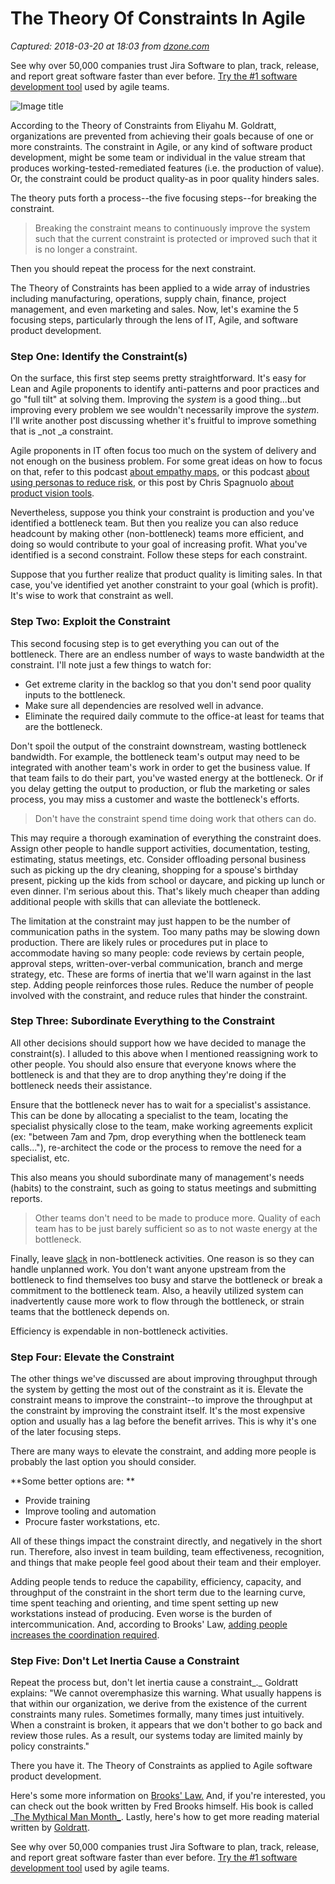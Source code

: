 # The Theory Of Constraints In Agile

_Captured: 2018-03-20 at 18:03 from [dzone.com](https://dzone.com/articles/the-theory-of-constraints-in-agile?edition=368209&utm_source=Zone%20Newsletter&utm_medium=email&utm_campaign=agile%202018-03-20)_

See why over 50,000 companies trust Jira Software to plan, track, release, and report great software faster than ever before. [Try the #1 software development tool](https://dzone.com/go?i=281431&u=https%3A%2F%2Fwww.atlassian.com%2Fsoftware%2Fjira%3Futm_source%3Ddzone%26utm_medium%3Ddisplay%26utm_campaign%3Djira_adexp-psa-exp_global-eng_dzone-pre-post-roll-text%26utm_term%3DTry-the-number-one-software-development) used by agile teams.

![Image title](https://dzone.com/storage/temp/8401454-screen-shot-2018-03-07-at-100729-pm.png)

According to the Theory of Constraints from Eliyahu M. Goldratt, organizations are prevented from achieving their goals because of one or more constraints. The constraint in Agile, or any kind of software product development, might be some team or individual in the value stream that produces working-tested-remediated features (i.e. the production of value). Or, the constraint could be product quality-as in poor quality hinders sales.

The theory puts forth a process--the five focusing steps--for breaking the constraint.

> Breaking the constraint means to continuously improve the system such that the current constraint is protected or improved such that it is no longer a constraint.

Then you should repeat the process for the next constraint.

The Theory of Constraints has been applied to a wide array of industries including manufacturing, operations, supply chain, finance, project management, and even marketing and sales. Now, let's examine the 5 focusing steps, particularly through the lens of IT, Agile, and software product development.

### **Step One: Identify the Constraint(s)**

On the surface, this first step seems pretty straightforward. It's easy for Lean and Agile proponents to identify anti-patterns and poor practices and go "full tilt" at solving them. Improving the _system_ is a good thing...but improving every problem we see wouldn't necessarily improve the _system_. I'll write another post discussing whether it's fruitful to improve something that is _not _a constraint.

Agile proponents in IT often focus too much on the system of delivery and not enough on the business problem. For some great ideas on how to focus on that, refer to this podcast [about empathy maps,](https://www.leadingagile.com/podcast/creating-empathy%E2%80%A6-scott-sehlhorst/) or this podcast [about using personas to reduce risk](https://www.leadingagile.com/podcast/using-personas-r%E2%80%A6-scott-sehlhorst/), or this post by Chris Spagnuolo [about product vision tools](https://www.leadingagile.com/2014/03/product-vision-tools/).

Nevertheless, suppose you think your constraint is production and you've identified a bottleneck team. But then you realize you can also reduce headcount by making other (non-bottleneck) teams more efficient, and doing so would contribute to your goal of increasing profit. What you've identified is a second constraint. Follow these steps for each constraint.

Suppose that you further realize that product quality is limiting sales. In that case, you've identified yet another constraint to your goal (which is profit). It's wise to work that constraint as well.

### **Step Two: Exploit the Constraint**

This second focusing step is to get everything you can out of the bottleneck. There are an endless number of ways to waste bandwidth at the constraint. I'll note just a few things to watch for:

  * Get extreme clarity in the backlog so that you don't send poor quality inputs to the bottleneck.
  * Make sure all dependencies are resolved well in advance.
  * Eliminate the required daily commute to the office-at least for teams that are the bottleneck.

Don't spoil the output of the constraint downstream, wasting bottleneck bandwidth. For example, the bottleneck team's output may need to be integrated with another team's work in order to get the business value. If that team fails to do their part, you've wasted energy at the bottleneck. Or if you delay getting the output to production, or flub the marketing or sales process, you may miss a customer and waste the bottleneck's efforts.

> Don't have the constraint spend time doing work that others can do.

This may require a thorough examination of everything the constraint does. Assign other people to handle support activities, documentation, testing, estimating, status meetings, etc. Consider offloading personal business such as picking up the dry cleaning, shopping for a spouse's birthday present, picking up the kids from school or daycare, and picking up lunch or even dinner. I'm serious about this. That's likely much cheaper than adding additional people with skills that can alleviate the bottleneck.

The limitation at the constraint may just happen to be the number of communication paths in the system. Too many paths may be slowing down production. There are likely rules or procedures put in place to accommodate having so many people: code reviews by certain people, approval steps, written-over-verbal communication, branch and merge strategy, etc. These are forms of inertia that we'll warn against in the last step. Adding people reinforces those rules. Reduce the number of people involved with the constraint, and reduce rules that hinder the constraint.

### **Step Three: Subordinate Everything to the Constraint**

All other decisions should support how we have decided to manage the constraint(s). I alluded to this above when I mentioned reassigning work to other people. You should also ensure that everyone knows where the bottleneck is and that they are to drop anything they're doing if the bottleneck needs their assistance.

Ensure that the bottleneck never has to wait for a specialist's assistance. This can be done by allocating a specialist to the team, locating the specialist physically close to the team, make working agreements explicit (ex: "between 7am and 7pm, drop everything when the bottleneck team calls..."), re-architect the code or the process to remove the need for a specialist, etc.

This also means you should subordinate many of management's needs (habits) to the constraint, such as going to status meetings and submitting reports.

> Other teams don't need to be made to produce more. Quality of each team has to be just barely sufficient so as to not waste energy at the bottleneck.

Finally, leave [slack](https://www.leadingagile.com/2017/01/slack-agile-managers-role/) in non-bottleneck activities. One reason is so they can handle unplanned work. You don't want anyone upstream from the bottleneck to find themselves too busy and starve the bottleneck or break a commitment to the bottleneck team. Also, a heavily utilized system can inadvertently cause more work to flow through the bottleneck, or strain teams that the bottleneck depends on.

Efficiency is expendable in non-bottleneck activities.

### **Step Four: Elevate the Constraint**

The other things we've discussed are about improving throughput through the system by getting the most out of the constraint as it is. Elevate the constraint means to improve the constraint--to improve the throughput at the constraint by improving the constraint itself. It's the most expensive option and usually has a lag before the benefit arrives. This is why it's one of the later focusing steps.

There are many ways to elevate the constraint, and adding more people is probably the last option you should consider.

**Some better options are: **

  * Provide training
  * Improve tooling and automation
  * Procure faster workstations, etc.

All of these things impact the constraint directly, and negatively in the short run. Therefore, also invest in team building, team effectiveness, recognition, and things that make people feel good about their team and their employer.

Adding people tends to reduce the capability, efficiency, capacity, and throughput of the constraint in the short term due to the learning curve, time spent teaching and orienting, and time spent setting up new workstations instead of producing. Even worse is the burden of intercommunication. And, according to Brooks' Law, [adding people increases the coordination required](https://www.leadingagile.com/2018/02/applying-brooks-law/).

### **Step Five: Don't Let Inertia Cause a Constraint**

Repeat the process but, don't let inertia cause a constraint_._ Goldratt explains: "We cannot overemphasize this warning. What usually happens is that within our organization, we derive from the existence of the current constraints many rules. Sometimes formally, many times just intuitively. When a constraint is broken, it appears that we don't bother to go back and review those rules. As a result, our systems today are limited mainly by policy constraints."

There you have it. The Theory of Constraints as applied to Agile software product development.

Here's some more information on [Brooks' Law.](https://en.wikipedia.org/wiki/Brooks%27s_law) And, if you're interested, you can check out the book written by Fred Brooks himself. His book is called _[The Mythical Man Month_](https://www.amazon.com/Mythical-Man-Month-Software-Engineering-Anniversary/dp/0201835959/ref=sr_1_1?ie=UTF8&qid=1518099151&sr=8-1&keywords=mythical+man-month). Lastly, here's how to get more reading material written by [Goldratt](https://www.amazon.com/Eliyahu-M.-Goldratt/e/B000APWH4C).

See why over 50,000 companies trust Jira Software to plan, track, release, and report great software faster than ever before. [Try the #1 software development tool](https://dzone.com/go?i=281432&u=https%3A%2F%2Fwww.atlassian.com%2Fsoftware%2Fjira%3Futm_source%3Ddzone%26utm_medium%3Ddisplay%26utm_campaign%3Djira_adexp-psa-exp_global-eng_dzone-pre-post-roll-text%26utm_term%3DTry-the-number-one-software-development) used by agile teams.
